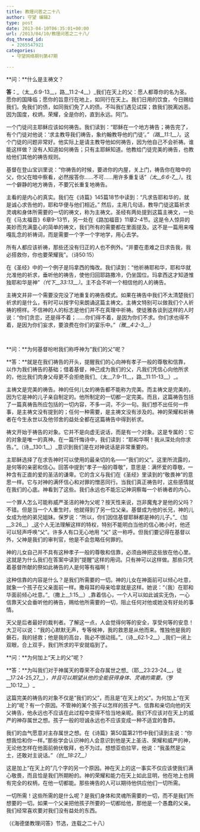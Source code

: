 ```yaml
---
title: 教理问答之二十八
author: 守望 编辑2
type: post
date: 2013-04-10T06:35:01+00:00
url: /2013/04/10/教理问答之二十八/
dsq_thread_id:
  - 2265547921
categories:
  - 守望网络期刊第47期

---
```

<!--more-->

**问：**什么是主祷文？

**答：**_（太__6:9-13__，路__11:2-4__）_我们在天上的父：愿人都尊你的名为圣。愿你的国降临；愿你的旨意行在地上，如同行在天上。我们日用的饮食，今日赐给我们。免我们的债，如同我们免了人的债。不叫我们遇见试探；救我们脱离凶恶。因为国度，权炳，荣耀，全是你的，直到永远。阿门。

一个门徒问主耶稣应该如何祷告。我们读到：“耶稣在一个地方祷告；祷告完了，有个门徒对他说：‘求主教导我们祷告，象约翰教导他的门徒’。”_（路__11:1__）_。这个门徒的问题非常好。他实际上是请主教导他如何祷告，因为他自己不会祈祷。谁能这样做？没有人知道如何祷告；只有主耶稣知道。他教给门徒完美的祷告，也教给他们其他的祷告规则。

基督在登山宝训里说：“你祷告的时候，要进你的内屋，关上门，祷告你在暗中的父，你父在暗中察看，必然报答你……不可……用许多重复话”_（太__6:6-7__）_。找一个僻静的地方祷告，不要冗长重复地祷告。

主看的是内心的真实。我们在《诗篇》145篇18节中读到：“凡求告耶和华的，就是诚心求告他的，耶和华便与他们相近。” 然后，主用几句话，教导门徒这篇祈求灵魂和身体所需要的一切的祷文，称为主祷文。圣经有两处提到这篇主祷文，一处在《马太福音》6章9-13节，另一处在《路加福音》11章2-4节。这是令人惊异的美妙而充满童心的简单的祷文，我们所有的需要都在里面提及。这不是一篇用来嘎嘎乱念的祈祷词，而是需要一个字一个字地学，用心去学。

所有人都应该祈祷，那些还没有归正的人也不例外。“并要在患难之日求告我，我必搭救你，你也要荣耀我”。（诗50:15）

在《圣经》中的一个例子是玛拿西的悔改。我们读到：“他祈祷耶和华，耶和华就允准他的祈求，垂听他的祷告，使他归回耶路撒冷，仍坐国位。玛拿西这才知道惟独耶和华是神”_（代下__33:13__）_。主不会不听一个相信他的人的祷告。

主祷文并非一个需要没完没了地重复的祷告模式。如果在祷告中我们不太清楚我们祈求的是什么，有时可以按字句来朗诵这篇主祷文。主祷文特别可以做我们个人祈祷的榜样。不信神的人的标志是他们并不在真理中祈祷。使徒雅各谈到这样的人时说：“你们贪恋，还是得不着；……你们得不着，是因为你们不求。你们求也得不着，是因为你们妄求，要浪费在你们的宴乐中。”_（雅__4:2-3__）_

&nbsp;

**问：**为何基督吩咐我们称呼神为“我们的父”呢？

**答：**就是在我们祷告的开头，提醒我们的心向神有孝子一般的尊敬和信靠，以作为我们祷告的基础；借着基督，神己成为我们的父，凡我们凭信心向他所求的，他比我们肉身父母更不会拒绝我们_（太__7:9-11__，路__11:11-13__）_。

主祷文是完美的祷告。神的任何儿女的祷告都不能称为完美。而主祷文是完美的，因为它是神的儿子亲自制定的。他所制定的一切都一定完美。而且，这篇祷告包括了一篇真祷告所应包括的一切内容，不多一词，不少一句。我们想不出任何一件事，是主祷文没有提到的；任何一种需要，是主祷文没有涉及的。神的荣耀和祈祷者在今生永世以及他邻舍的益处全都在这篇祷告中得到祈求。

祷文开始于祷告的对象。它并不是向虚无说话，而是有一个对象。这是专属的：它的对象是唯一的真神。在一篇忏悔诗中，我们读到：“耶和华啊！我从深处向你求告。”_（诗__130:1__）_意识到我们是在对神说话是非常重要的。

主耶稣选择了在求告神时可以使用的最亲切的名——“我们的父”。这里所流露的，是何等的亲密和信心。回答中提到“孝子一般的尊敬”，意思是：满怀爱的尊敬，一种含有正直的爱的圣洁的谦卑。它的含义与我们在《圣经》里读到的“敬畏神”的意思一样。它与对神的满怀信心和对罪的憎恶同行。当我们真正祷告时，这些感情就在我们的心底。神看到了这些。我们永远也不能忘记神洞察每一个祈祷者的内心。

一个罪人怎么可能称威严圣洁的神为父呢？按天性来说，岂非魔鬼才是他的父吗？不错。但是当一个人重生时，他就得到了另一位父亲。基督成为他的长兄，神的儿女成为他的弟兄姐妹。保罗说：“所以，你们因信基督耶稣都是神的儿子。”_（加__3:26__）_这个人无法理解这样的特权，特别不能明白当他的信心微小时，他还可以轻声呼唤“父”。许多人有口无心地用 “父” 这一称呼。但我们要记得在基督以外，父神是我们的审判官，他是不会忽略任何罪的。

神的儿女自己并不具有这种孝子一般的尊敬和信靠，必须由神把这些放在他心里。这就是为什么我们在答案中读到“提醒”这样的用词。只有神可以这样做。那些只凭着基督所献的祭如此祷告的人是何等有福啊！

这种信靠的内容是什么？是我们所需要的一切。神的儿女在神面前可以倾心吐意，就象一个孩子在父亲面前一样。撒母耳的母亲哈拿就是这样。她说：“（我）在耶和华面前倾心吐意。”_（撒上__1:15__）_靠着信心，一个人可以如此诚实无伪，一心信靠天父会垂听他的祷告，赐给他所需要的一切，阻止任何对他或她没有好处的事情。

天父是后者最好的裁判者。了解这一点，人会觉得何等的安全，享受何等的安息！大卫可以说：“我的心默默无声，专等候神，我的救恩是从他而来。惟独他是我的磐石，我的拯救；他是我的高台，我必不很动摇。”_（诗__62:1-2__）_我们一闭上双眼，合上双手，我们所求的平安就临到了。

**问：**为何加上“天上的父”呢？

**答：**为叫我们对于神属天的尊荣不会存属世之想_（耶__23:23-24__，徒__17:24-25,27__）_，并且可以期望从他的全能获得身体、灵魂的需要。_（罗__10:12__）_

这篇完美的祷告的对象不仅是“我们的父”，而且是“在天上的父”。为何加上“在天上的”呢？有一个原因。不管神的某个孩子以怎样的孩子气、信靠和亲切向他的天父祷告，他永远也不应该在此过程中变得不恰当地亲昵。我们不应该对在天上的威严的神存属世之想。孩子一般的坦诚永远也不应该变成一种不适宜的鲁莽。

我们的血气愿意对主存属世之想。在《诗篇》第50篇第21节中我们读到主说：“你想我恰和你一样。”那些学会认识神的人会意识到他是天上圣洁、荣耀和威严的神，无论他怎样在他面前俯伏敬拜，也不为过。想想亚伯拉罕，他说：“我虽然是尘土，还敢对主说话。”_（创__18:27__）_

这是加上“在天上的”几个字的另一个原因。神在天上的这一事实不仅应该使我们满心敬畏，而且恰是我们所期盼的。神的荣耀和能力在天上如此显明，他在地上也拥有完全的权柄，在他一切都能。那些祷告的人可以期待他供应他们一切所需。

一切所需！这些所需的是什么呢？是我们身体和灵魂所需要的一切，而不是我们所想要的一切。如果一个父亲把他孩子所要的一切都给他，那他是一个愚蠢的父亲。我们经常喜欢要对我们没有益处的东西。

（《海德堡教理问答》节选，连载之二十八）